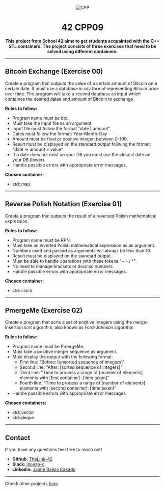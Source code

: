 <div align="center">

![CPP](https://github.com/TheLink-42/42-project-badges/blob/main/badges/cppm.png)

# 42 CPP09

**This project from School 42 aims to get students acquainted with the C++ STL containers.
The project consists of three exercises that need to be solved using different containers.**


</div>

---

## Bitcoin Exchange (Exercise 00)

Create a program that outputs the value of a certain amount of Bitcoin on a certain date.
It must use a database in csv format representing Bitcoin price over time.
The program will take a second database as input which containes the desired dates and amount of Bitcoin to exchange.
 
**Rules to follow:**
* Program name must be btc.
* Must take the input file as an argument.
* Input file must follow the format "date | amount".
* Dates must follow the format: Year-Month-Day
* Amount must be float or positive integer, between 0-100.
* Result must be displayed on the standard output follwing the format: 
	"date => amount = value".
* If a date does not exist on your DB you must use the closest date on your DB (lower).
* Handle possible errors with appropriate error messages.

**Chosen container:**
* std::map

---

## Reverse Polish Notation (Exercise 01)

Create a program that outputs the result of a reversed Polish mathematical expression.

**Rules to follow:**
* Program name must be RPN.
* Must take an inverted Polish mathematical expression as an argument.
* Numbers used and passed as arguments will always be less than 10.
* Result must be displayed on the standard output.
* Must be able to handle operations with these tokens "+ - / *".
* No need to manage brackets or decimal numbers.
* Handle possible errors with appropriate error messages.

**Chosen container:**
* std::stack

---

## PmergeMe (Exercise 02)

Create a program that sorts a set of positive integers using the merge-insertion sort algorithm,
also known as Ford-Johnson algorithm.

**Rules to follow:**
* Program name must be PmergeMe.
* Must take a positive integer sequence as argument.
* Must display the output with the following format:
	* First line: "Before: [unsorted sequence of integers]"
	* Second line: "After: [sorted sequence of integers]"
	* Third line: "Time to process a range of [number of elements] elements with [first container]: [time taken]"
	* Fourth line: "Time to process a range of [number of elements] elements with [second container]: [time taken]"
* Handle possible errors with appropriate error messages.

**Chosen containers:**
* std::vector
* std::deque

---

## Contact

If you have any questions feel free to reach out!

* **Github:** [TheLink-42](https://github.com/TheLink-42)
* **Slack:** [jbaeza-c](https://42born2code.slack.com/team/U05RS80818A)
* **LinkedIn:** [Jaime Baeza Casado](https://www.linkedin.com/in/jaime-baeza-casado-892684327/)

---

Check other projects [here](https://github.com/TheLink-42/42-Journey)
